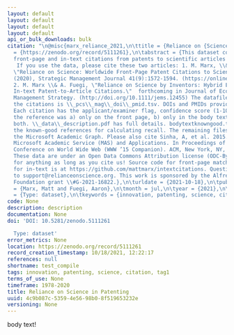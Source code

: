 ```yaml
---
layout: default
layout: default
layout: default
layout: default
api_or_bulk_downloads: bulk
citation: "\n@misc{marx_reliance_2021,\n\ttitle = {Reliance on {Science} in {Patenting}},\n\turl
  = {https://zenodo.org/record/5111261},\n\tabstract = {This dataset contains both
  front-page and in-text citations from patents to scientific articles through 2020.
   If you use the data, please cite these two articles: 1. M. Marx, \\& A. Fuegi,
  \"Reliance on Science: Worldwide Front-Page Patent Citations to Scientific Articles\"
  (2020), Strategic Management Journal 41(9):1572-1594. (https://onlinelibrary.wiley.com/doi/full/10.1002/smj.3145) 
  2. M. Marx \\& A. Fuegi, \"Reliance on Science by Inventors: Hybrid Extraction of
  In-text Patent-to-Article Citations.\"  forthcoming in Journal of Economics and
  Management Strategy. (http://doi.org/10.1111/jems.12455) The datafile containing
  the citations is \\_pcs\\_mag\\_doi\\_pmid.tsv. DOIs and PMIDs provided where available.
  Each citation has the applicant/examiner flag, confidence score (1-10), and whether
  the reference was a) only on the front page, b) only in the body text, or c) in
  both. \\_data\\_description.pdf has full details. bodytextknowngood.tsv contains
  the known-good references for calculating recall. The remaining files redistribute
  the Microsoft Academic Graph. Please also cite Sinha, A, et al. 2015. Overview of
  Microsoft Academic Service (MAS) and Applications. In Proceedings of the 24th International
  Conference on World Wide Web (WWW ’15 Companion). ACM, New York, NY, USA, 243-246.
  These data are under an Open Data Commons Attribution license (ODC-By); use them
  for anything as long as you cite us! Source code for front-page matches is at https://github.com/mattmarx/reliance\\_on\\_science and
  for in-text is at https://github.com/mattmarx/intextcitations. Questions \\& feedback
  to support@relianceonscience.org. This work is sponsored by the Alfred P. Sloan
  Foundation grant \\#G-2021-16822.},\n\turldate = {2021-10-18},\n\tpublisher = {Zenodo},\n\tauthor
  = {Marx, Matt and Fuegi, Aaron},\n\tmonth = jul,\n\tyear = {2021},\n\tdoi = {10.5281/zenodo.5111261},\n\tnote
  = {Type: dataset},\n\tkeywords = {innovation, patenting, science, citation},\n}\n"
code: None
description: description
documentation: None
doi: 'DOI: 10.5281/zenodo.5111261

  Type: dataset'
error_metrics: None
location: https://zenodo.org/record/5111261
record_creation_timestamp: 10/18/2021, 12:22:17
references: null
shortname: test_compile
tags: innovation, patenting, science, citation, tag1
terms_of_use: None
timeframe: 1978-2020
title: Reliance on Science in Patenting
uuid: 4c9b087c-5359-4e56-98b0-8f519653232e
versioning: None
---
```


body text!